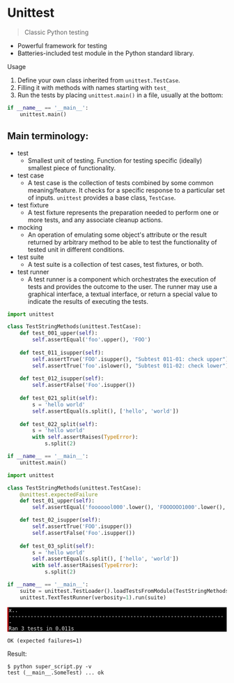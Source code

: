 # Unittest

> Classic Python testing 

* Powerful framework for testing
* Batteries-included test module in the Python standard library.

Usage

1. Define your own class inherited from `unittest.TestCase`.
2. Filling it with methods with names starting with `test_` 
3. Run the tests by placing `unittest.main()` in a file, usually at the bottom:

```python
if __name__ == '__main__':
    unittest.main()
```

## Main terminology:

* test
    * Smallest unit of testing. Function for testing specific (ideally) smallest piece of functionality.
* test case
    * A test case is the collection of tests combined by some common meaning/feature. It checks for a specific response to a particular set of inputs. `unittest` provides a base class, `TestCase`.
* test fixture
    * A test fixture represents the preparation needed to perform one or more tests, and any associate cleanup actions.
* mocking
    * An operation of emulating some object's attribute or the result returned by arbitrary method to be able to test the functionality of tested unit in different conditions.
* test suite
    * A test suite is a collection of test cases, test fixtures, or both.
* test runner
    * A test runner is a component which orchestrates the execution of tests and provides the outcome to the user. The runner may use a graphical interface, a textual interface, or return a special value to indicate the results of executing the tests.


```python
import unittest

class TestStringMethods(unittest.TestCase):
    def test_001_upper(self):
        self.assertEqual('foo'.upper(), 'FOO')
        
    def test_011_isupper(self):
        self.assertTrue('FOO'.isupper(), "Subtest 011-01: check upper")
        self.assertTrue('foo'.islower(), "Subtest 011-02: check lower")
        
    def test_012_isupper(self):
        self.assertFalse('Foo'.isupper())
        
    def test_021_split(self):
        s = 'hello world'
        self.assertEqual(s.split(), ['hello', 'world'])
        
    def test_022_split(self):
        s = 'hello world'
        with self.assertRaises(TypeError):
            s.split(2)

if __name__ == '__main__':
    unittest.main()
```


```python
import unittest

class TestStringMethods(unittest.TestCase):
    @unittest.expectedFailure
    def test_01_upper(self):
        self.assertEqual('fooooool000'.lower(), 'FOOOOOO1000'.lower(), "Non-critical Python string handling error")

    def test_02_isupper(self):
        self.assertTrue('FOO'.isupper())
        self.assertFalse('Foo'.isupper())
        
    def test_03_split(self):
        s = 'hello world'
        self.assertEqual(s.split(), ['hello', 'world'])
        with self.assertRaises(TypeError):
            s.split(2)

if __name__ == '__main__':
    suite = unittest.TestLoader().loadTestsFromModule(TestStringMethods())
    unittest.TextTestRunner(verbosity=1).run(suite)
```

<span style="display:block; background-color: #000;color: #e2e2e2;font-family: Hack, Consolas, Menlo, Mono, monospace;border-left: .25em solid #bc0000;"><code>x..
    ----------------------------------------------------------------------
    Ran 3 tests in 0.011s</code></span>
    
    OK (expected failures=1)


Result:

```
$ python super_script.py -v
test (__main__.SomeTest) ... ok